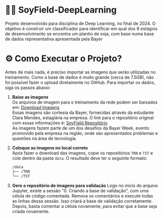 # 🌱🤖 SoyField-DeepLearning

Projeto desenvolvido para disciplina de Deep Learning, no final de 2024. O objetivo é construir um classificador para identificar em qual dos 8 estágios de desenvolvimento se encontra um plantio de soja, com base numa base de dados representativa apresentada pela Bayer

# ⚙️ Como Executar o Projeto?

Antes de mais nada, é preciso importar as imagens que serão utilizadas no treinamento. Como a base de dados é muito grande (cerca de 7.5GB), não foi possível fazer o upload diretamente no GitHub. Para importar os dados, siga os passos abaixo:

1. **Baixe as imagens**  
   Os arquivos de imagem para o treinamento da rede podem ser baixados em: [Download Imagens](https://drive.google.com/file/d/197o1N8bhoNT-1O9Zx6ZOZ4P6tmrMwW0j/view?usp=sharing)  
   Essas imagens são cortesia da Bayer, fornecidas através da estudante Clara Mendes, estagiária na empresa. O link para o repositório original com essas informações é: [SoyField Repositório](https://github.com/mclaram/SoyField)  
   As imagens fazem parte de um dos desafios da Bayer Week, evento promovido pela empresa na região, onde são apresentados problemas e questões na área de tecnologia.

2. **Coloque as imagens no local correto**  
   Após fazer o download das imagens, copie os repositórios `TRN` e `TST` e cole dentro da pasta `data`. O resultado deve ter o seguinte formato:

   ```bash
   /data
   ├── /TRN
   └── /TST

3. **Gere o repositório de imagens para validação**
   Logo no início do arquivo Jupyter, existe a sessão "0. Criando a base de validação", com uma célula de código comentada.
   Remova os comentários e execute todas as linhas dessa sessão.
   Isso criará a base de validação corretamente. Depois, basta comentar a célula novamente, para evitar que a base seja criada novamente.

